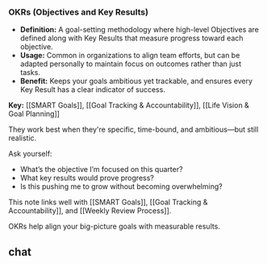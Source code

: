 ### OKRs (Objectives and Key Results)

- **Definition:** A goal-setting methodology where high-level Objectives are defined along with Key Results that measure progress toward each objective.
- **Usage:** Common in organizations to align team efforts, but can be adapted personally to maintain focus on outcomes rather than just tasks.
- **Benefit:** Keeps your goals ambitious yet trackable, and ensures every Key Result has a clear indicator of success.

**Key:** [[SMART Goals]], [[Goal Tracking & Accountability]], [[Life Vision & Goal Planning]]


They work best when they're specific, time-bound, and ambitious—but still realistic.

Ask yourself:
- What’s the objective I’m focused on this quarter?
- What key results would prove progress?
- Is this pushing me to grow without becoming overwhelming?

This note links well with [[SMART Goals]], [[Goal Tracking & Accountability]], and [[Weekly Review Process]].

OKRs help align your big-picture goals with measurable results.


## chat
```smart-chatgpt
```
